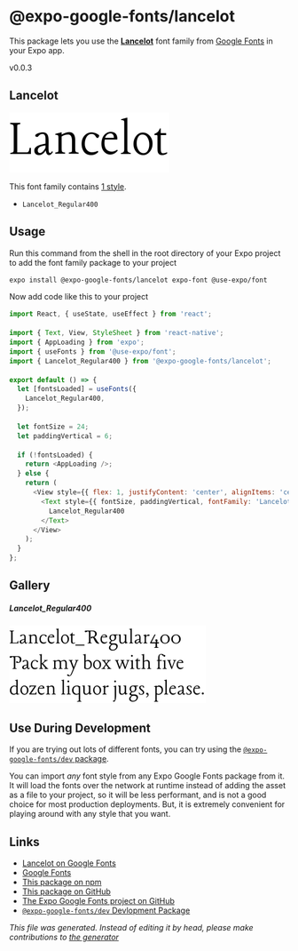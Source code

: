 # @expo-google-fonts/lancelot

This package lets you use the [**Lancelot**](https://fonts.google.com/specimen/Lancelot) font family from [Google Fonts](https://fonts.google.com/) in your Expo app.

v0.0.3

## Lancelot

![Lancelot](./font-family.png)

This font family contains [1 style](#gallery).

- `Lancelot_Regular400`

## Usage

Run this command from the shell in the root directory of your Expo project to add the font family package to your project
```sh
expo install @expo-google-fonts/lancelot expo-font @use-expo/font
```

Now add code like this to your project
```js
import React, { useState, useEffect } from 'react';

import { Text, View, StyleSheet } from 'react-native';
import { AppLoading } from 'expo';
import { useFonts } from '@use-expo/font';
import { Lancelot_Regular400 } from '@expo-google-fonts/lancelot';

export default () => {
  let [fontsLoaded] = useFonts({
    Lancelot_Regular400,
  });

  let fontSize = 24;
  let paddingVertical = 6;

  if (!fontsLoaded) {
    return <AppLoading />;
  } else {
    return (
      <View style={{ flex: 1, justifyContent: 'center', alignItems: 'center' }}>
        <Text style={{ fontSize, paddingVertical, fontFamily: 'Lancelot_Regular400' }}>
          Lancelot_Regular400
        </Text>
      </View>
    );
  }
};

```

## Gallery

##### Lancelot_Regular400
![Lancelot_Regular400](./a717264fe5246a5aae3c8706eb7368a7a36008880de093d205dadca67f8cfc97.ttf.png)


## Use During Development

If you are trying out lots of different fonts, you can try using the [`@expo-google-fonts/dev` package](https://www.npmjs.com/package/@expo-google-fonts/dev).

You can import *any* font style from any Expo Google Fonts package from it. It will load the fonts
over the network at runtime instead of adding the asset as a file to your project, so it will be 
less performant, and is not a good choice for most production deployments. But, it is extremely convenient
for playing around with any style that you want.

## Links

- [Lancelot on Google Fonts](https://fonts.google.com/specimen/Lancelot)
- [Google Fonts](https://fonts.google.com/)
- [This package on npm](https://www.npmjs.com/package/@expo-google-fonts/lancelot)
- [This package on GitHub](https://github.com/expo/google-fonts/tree/master/font-packages/lancelot)
- [The Expo Google Fonts project on GitHub](https://github.com/expo/google-fonts)
- [`@expo-google-fonts/dev` Devlopment Package](https://github.com/expo/google-fonts/tree/master/font-packages/dev)


*This file was generated. Instead of editing it by head, please make contributions to [the generator](https://github.com/expo/google-fonts/tree/master/packages/generator)*
